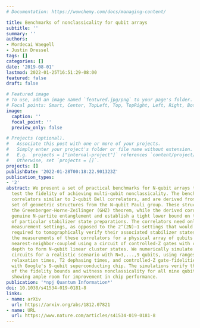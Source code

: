 ```yaml
---
# Documentation: https://wowchemy.com/docs/managing-content/

title: Benchmarks of nonclassicality for qubit arrays
subtitle: ''
summary: ''
authors:
- Mordecai Waegell
- Justin Dressel
tags: []
categories: []
date: '2019-08-01'
lastmod: 2022-01-25T16:51:29-08:00
featured: false
draft: false

# Featured image
# To use, add an image named `featured.jpg/png` to your page's folder.
# Focal points: Smart, Center, TopLeft, Top, TopRight, Left, Right, BottomLeft, Bottom, BottomRight.
image:
  caption: ''
  focal_point: ''
  preview_only: false

# Projects (optional).
#   Associate this post with one or more of your projects.
#   Simply enter your project's folder or file name without extension.
#   E.g. `projects = ["internal-project"]` references `content/project/deep-learning/index.md`.
#   Otherwise, set `projects = []`.
projects: []
publishDate: '2022-01-28T00:18:22.901323Z'
publication_types:
- '2'
abstract: We present a set of practical benchmarks for N-qubit arrays that economically
  test the fidelity of achieving multi-qubit nonclassicality. The benchmarks are measurable
  correlators similar to 2-qubit Bell correlators, and are derived from a particular
  set of geometric structures from the N-qubit Pauli group. These structures prove
  the Greenberger-Horne-Zeilinger (GHZ) theorem, while the derived correlators witness
  genuine N-partite entanglement and establish a tight lower bound on the fidelity
  of particular stabilizer state preparations. The correlators need only M≤N+1 distinct
  measurement settings, as opposed to the 2^(2N)−1 settings that would normally be
  required to tomographically verify their associated stabilizer states. We optimize
  the measurements of these correlators for a physical array of qubits that can be
  nearest-neighbor-coupled using a circuit of controlled-Z gates with constant gate
  depth to form N-qubit linear cluster states. We numerically simulate the provided
  circuits for a realistic scenario with N=3,...,9 qubits, using ranges of T1 energy
  relaxation times, T2 dephasing times, and controlled-Z gate-fidelities consistent
  with Google's 9-qubit superconducting chip. The simulations verify the tightness
  of the fidelity bounds and witness nonclassicality for all nine qubits, while also
  showing ample room for improvement in chip performance.
publication: '*npj Quantum Information*'
doi: 10.1038/s41534-019-0181-8
links:
- name: arXiv
  url: https://arxiv.org/abs/1812.07821
- name: URL
  url: https://www.nature.com/articles/s41534-019-0181-8
---
```

